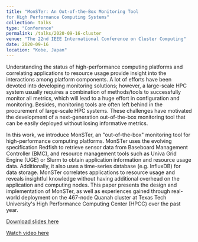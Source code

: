 ```yaml
---
title: "MonSTer: An Out-of-the-Box Monitoring Tool
for High Performance Computing Systems"
collection: talks
type: "Conference"
permalink: /talks/2020-09-16-cluster
venue: "The 22nd IEEE International Conference on Cluster Computing"
date: 2020-09-16
location: "Kobe, Japan"
---
```


Understanding the status of high-performance computing platforms and correlating applications to resource usage provide insight into the interactions among platform components. A lot of efforts have been devoted into developing monitoring solutions; however, a large-scale HPC system usually requires a combination of methods/tools to successfully monitor all metrics, which will lead to a huge effort in configuration and monitoring. Besides, monitoring tools are often left behind in the procurement of large-scale HPC systems. These challenges have motivated the development of a next-generation out-of-the-box monitoring tool that can be easily deployed without losing informative metrics.

In this work, we introduce MonSTer, an "out-of-the-box" monitoring tool for high-performance computing platforms. MonSTer uses the evolving specification Redfish to retrieve sensor data from Baseboard Management Controller (BMC), and resource management tools such as Univa Grid Engine (UGE) or Slurm to obtain application information and resource usage data. Additionally, it also uses a time-series database (e.g. InfluxDB) for data storage. MonSTer correlates applications to resource usage and reveals insightful knowledge without having additional overhead on the application and computing nodes. This paper presents the design and implementation of MonSTer, as well as experiences gained through real-world deployment on the 467-node Quanah cluster at Texas Tech University's High Performance Computing Center (HPCC) over the past year.

[Download slides here](https://artlands.github.io/files/2020-09-16-cluster.pdf)

[Watch video here](https://youtu.be/VFQbQLjMXW4)
